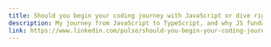 ```yaml
---
title: Should you begin your coding journey with JavaScript or dive right into TypeScript?
description: My journey from JavaScript to TypeScript, and why JS fundamentals make the shift smoother.
link: https://www.linkedin.com/pulse/should-you-begin-your-coding-journey-javascript-dive-right-diaz/?trackingId=aLpBDqFWThOT%2By1scteHcQ%3D%3D
---
```

